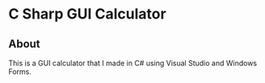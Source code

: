 # C Sharp GUI Calculator

## About
This is a GUI calculator that I made in C# using Visual Studio and Windows Forms.
